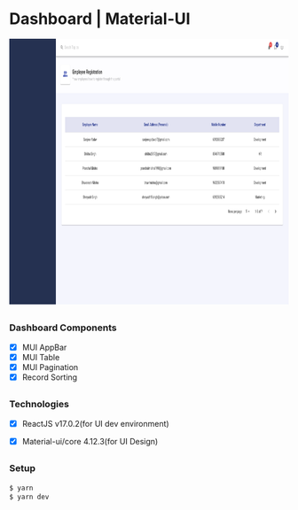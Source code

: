 <h1>Dashboard | Material-UI</h1>
<img src="https://github.com/SanjeevYadavcr7/Dashboard-material-ui/blob/main/Pagination.png" width="1000px" height="480px">

## <h3> Dashboard Components</h3>
- [x] MUI AppBar <br/>
- [x] MUI Table <br/>
- [x] MUI Pagination <br/>
- [x] Record Sorting <br/>

## <h3> Technologies </h3>
- [x] ReactJS v17.0.2(for UI dev environment) <br/>
- [x] Material-ui/core 4.12.3(for UI Design) <br/>


## <h3>Setup</h3>
```
$ yarn
$ yarn dev
```

